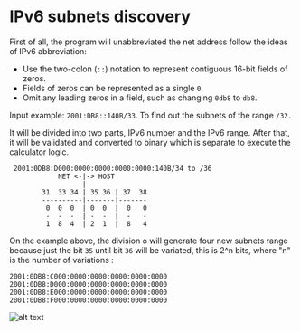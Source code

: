 # IPv6 subnets discovery

First of all, the program will unabbreviated the net address follow the ideas of IPv6 abbreviation:

- Use the two-colon (```::```) notation to represent contiguous 16-bit fields of zeros.
- Fields of zeros can be represented as a single ```0```.
- Omit any leading zeros in a field, such as changing ```0db8``` to ```db8```.

Input example: ```2001:DB8::140B/33```. To find out the subnets of the range ```/32.```

It will be divided into two parts, IPv6 number and the IPv6 range. After that, it will be validated and converted to binary which is separate to execute the calculator logic.


     2001:0DB8:D000:0000:0000:0000:0000:140B/34 to /36
                NET <-|-> HOST
                      |
            31  33 34 | 35 36 | 37  38
            ----------|-------|-------
             0  0  0  | 0  0  |  0   0
             -  -  -  | -  -  |  -   -
             1  8  4  | 2  1  |  8   4


On the example above, the division o will generate four new subnets range because just the bit ```35``` until bit ```36``` will be variated, this is 2^n bits, where "n" is the number of variations :

    2001:0DB8:C000:0000:0000:0000:0000:0000
    2001:0DB8:D000:0000:0000:0000:0000:0000
    2001:0DB8:E000:0000:0000:0000:0000:0000
    2001:0DB8:F000:0000:0000:0000:0000:0000

![alt text](https://raw.githubusercontent.com/aipi/IPv6-subnet-calculator/master/Images/example.png)


